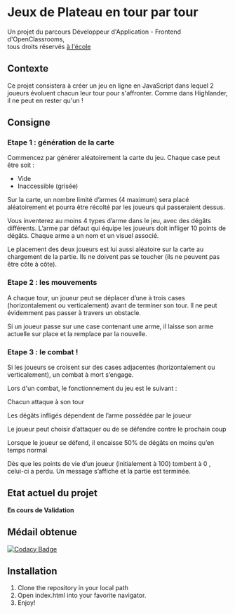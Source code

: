 # Jeux de Plateau en tour par tour
Un projet du parcours Développeur d'Application - Frontend d'OpenClassrooms,  
tous droits réservés [à l'école](https://github.com/oc-courses)
## Contexte
Ce projet consistera à créer un jeu en ligne en JavaScript dans lequel 2 joueurs évoluent chacun leur tour pour s'affronter. Comme dans Highlander, il ne peut en rester qu'un !
## Consigne
### Etape 1 : génération de la carte
Commencez par générer aléatoirement la carte du jeu. Chaque case peut être soit :
* Vide
* Inaccessible (grisée)

Sur la carte, un nombre limité d’armes (4 maximum) sera placé aléatoirement et pourra être récolté par les joueurs qui passeraient dessus.

Vous inventerez au moins 4 types d’arme dans le jeu, avec des dégâts différents. L’arme par défaut qui équipe les joueurs doit infliger 10 points de dégâts. Chaque arme a un nom et un visuel associé.

Le placement des deux joueurs est lui aussi aléatoire sur la carte au chargement de la partie. Ils ne doivent pas se toucher (ils ne peuvent pas être côte à côte).

### Etape 2 : les mouvements
A chaque tour, un joueur peut se déplacer d’une à trois cases (horizontalement ou verticalement) avant de terminer son tour. Il ne peut évidemment pas passer à travers un obstacle.

Si un joueur passe sur une case contenant une arme, il laisse son arme actuelle sur place et la remplace par la nouvelle.

### Etape 3 : le combat !
Si les joueurs se croisent sur des cases adjacentes (horizontalement ou verticalement), un combat à mort s’engage.

Lors d'un combat, le fonctionnement du jeu est le suivant :

Chacun attaque à son tour

Les dégâts infligés dépendent de l’arme possédée par le joueur

Le joueur peut choisir d’attaquer ou de se défendre contre le prochain coup

Lorsque le joueur se défend, il encaisse 50% de dégâts en moins qu’en temps normal

Dès que les points de vie d’un joueur (initialement à 100) tombent à 0 , celui-ci a perdu. Un message s’affiche et la partie est terminée.

## Etat actuel du projet
**En cours de Validation**
## Médail obtenue
[![Codacy Badge](https://api.codacy.com/project/badge/Grade/df96fdbb630e491e84dd6f34628e78e3)](https://www.codacy.com/manual/Monrocq/Monrocq.github.io?utm_source=github.com&amp;utm_medium=referral&amp;utm_content=Monrocq/Monrocq.github.io&amp;utm_campaign=Badge_Grade)
## Installation
1. Clone the repository in your local path
2. Open index.html into your favorite navigator.
3. Enjoy!